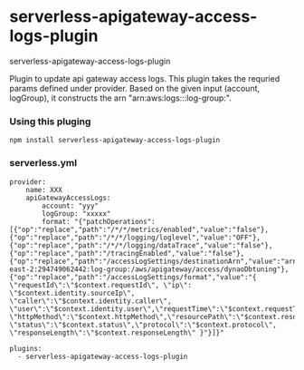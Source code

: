# serverless-apigateway-access-logs-plugin
serverless-apigateway-access-logs-plugin

Plugin to update api gateway access logs. This plugin takes the requried params defined under provider. Based on the given input (account, logGroup), it constructs the arn "arn:aws:logs:<region>:<account>:log-group:<logGroup>".

### Using this pluging
```
npm install serverless-apigateway-access-logs-plugin
```

### serverless.yml
```
provider:
    name: XXX
    apiGatewayAccessLogs:
        account: "yyy"
        logGroup: "xxxxx"
        format: "{"patchOperations":[{"op":"replace","path":"/*/*/metrics/enabled","value":"false"},{"op":"replace","path":"/*/*/logging/loglevel","value":"OFF"},{"op":"replace","path":"/*/*/logging/dataTrace","value":"false"},{"op":"replace","path":"/tracingEnabled","value":"false"},{"op":"replace","path":"/accessLogSettings/destinationArn","value":"arn:aws:logs:us-east-2:294749062442:log-group:/aws/apigateway/access/dynaoDbtuning"},{"op":"replace","path":"/accessLogSettings/format","value":"{ \"requestId\":\"$context.requestId\", \"ip\": \"$context.identity.sourceIp\", \"caller\":\"$context.identity.caller\", \"user\":\"$context.identity.user\",\"requestTime\":\"$context.requestTime\", \"httpMethod\":\"$context.httpMethod\",\"resourcePath\":\"$context.resourcePath\", \"status\":\"$context.status\",\"protocol\":\"$context.protocol\", \"responseLength\":\"$context.responseLength\" }"}]}"

plugins:
  - serverless-apigateway-access-logs-plugin
```
